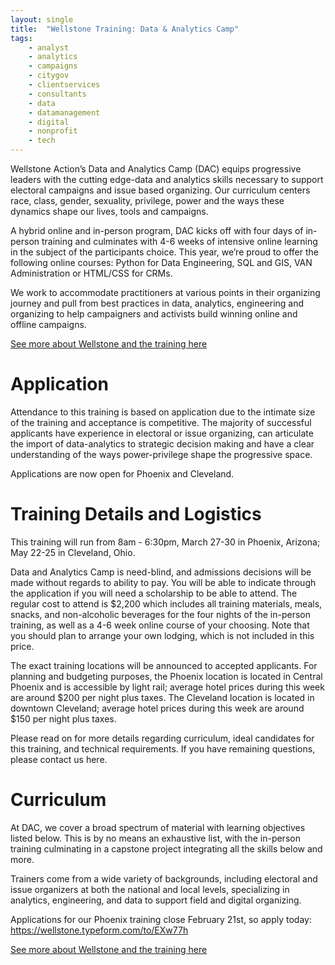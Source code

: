 ```yaml
---
layout: single
title:  "Wellstone Training: Data & Analytics Camp"
tags: 
    - analyst
    - analytics
    - campaigns
    - citygov
    - clientservices
    - consultants
    - data
    - datamanagement
    - digital
    - nonprofit
    - tech
---
```

Wellstone Action’s Data and Analytics Camp (DAC) equips progressive leaders with the cutting edge-data and analytics skills necessary to support electoral campaigns and issue based organizing. Our curriculum centers race, class, gender, sexuality, privilege, power and the ways these dynamics shape our lives, tools and campaigns.

A hybrid online and in-person program, DAC kicks off with four days of in-person training and culminates with 4-6 weeks of intensive online learning in the subject of the participants choice. This year, we’re proud to offer the following online courses: Python for Data Engineering, SQL and GIS, VAN Administration or HTML/CSS for CRMs.

We work to accommodate practitioners at various points in their organizing journey and pull from best practices in data, analytics, engineering and organizing to help campaigners and activists build winning online and offline campaigns.

[See more about Wellstone and the training here](https://www.wellstone.org/events/data-and-analytics-camp-phoenix)

# Application

Attendance to this training is based on application due to the intimate size of the training and acceptance is competitive. The majority of successful applicants have experience in electoral or issue organizing, can articulate the import of data-analytics to strategic decision making and have a clear understanding of the ways power-privilege shape the progressive space.

Applications are now open for Phoenix and Cleveland.

# Training Details and Logistics

This training will run from 8am - 6:30pm, March 27-30 in Phoenix, Arizona; May 22-25 in Cleveland, Ohio.

Data and Analytics Camp is need-blind, and admissions decisions will be made without regards to ability to pay. You will be able to indicate through the application if you will need a scholarship to be able to attend. The regular cost to attend is $2,200 which includes all training materials, meals, snacks, and non-alcoholic beverages for the four nights of the in-person training, as well as a 4-6 week online course of your choosing. Note that you should plan to arrange your own lodging, which is not included in this price.

The exact training locations will be announced to accepted applicants. For planning and budgeting purposes, the Phoenix location is located in Central Phoenix and is accessible by light rail; average hotel prices during this week are around $200 per night plus taxes. The Cleveland location is located in downtown Cleveland; average hotel prices during this week are around $150 per night plus taxes.

Please read on for more details regarding curriculum, ideal candidates for this training, and technical requirements. If you have remaining questions, please contact us here.

# Curriculum
At DAC, we cover a broad spectrum of material with learning objectives listed below. This is by no means an exhaustive list, with the in-person training culminating in a capstone project integrating all the skills below and more.

Trainers come from a wide variety of backgrounds, including electoral and issue organizers at both the national and local levels, specializing in analytics, engineering, and data to support field and digital organizing.

Applications for our Phoenix training close February 21st, so apply today: https://wellstone.typeform.com/to/EXw77h

[See more about Wellstone and the training here](https://www.wellstone.org/events/data-and-analytics-camp-phoenix)
